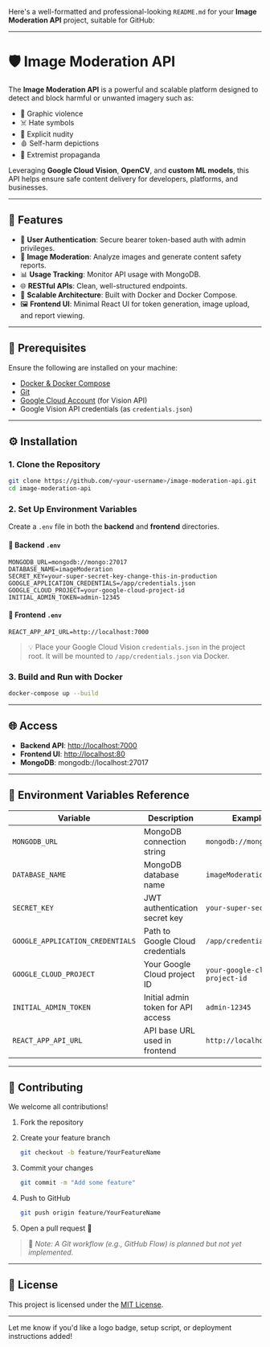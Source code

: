 Here's a well-formatted and professional-looking `README.md` for your **Image Moderation API** project, suitable for GitHub:

---

# 🛡️ Image Moderation API

The **Image Moderation API** is a powerful and scalable platform designed to detect and block harmful or unwanted imagery such as:

* 🔪 Graphic violence
* ☠️ Hate symbols
* 🔞 Explicit nudity
* 🩸 Self-harm depictions
* 🚫 Extremist propaganda

Leveraging **Google Cloud Vision**, **OpenCV**, and **custom ML models**, this API helps ensure safe content delivery for developers, platforms, and businesses.

---

## 🚀 Features

* 🔐 **User Authentication**: Secure bearer token-based auth with admin privileges.
* 🧠 **Image Moderation**: Analyze images and generate content safety reports.
* 📊 **Usage Tracking**: Monitor API usage with MongoDB.
* 🌐 **RESTful APIs**: Clean, well-structured endpoints.
* 🐳 **Scalable Architecture**: Built with Docker and Docker Compose.
* 🖼️ **Frontend UI**: Minimal React UI for token generation, image upload, and report viewing.

---

## 🧰 Prerequisites

Ensure the following are installed on your machine:

* [Docker & Docker Compose](https://docs.docker.com/get-docker/)
* [Git](https://git-scm.com/)
* [Google Cloud Account](https://cloud.google.com/) (for Vision API)
* Google Vision API credentials (as `credentials.json`)

---

## ⚙️ Installation

### 1. Clone the Repository

```bash
git clone https://github.com/<your-username>/image-moderation-api.git
cd image-moderation-api
```

### 2. Set Up Environment Variables

Create a `.env` file in both the **backend** and **frontend** directories.

#### 📁 Backend `.env`

```env
MONGODB_URL=mongodb://mongo:27017
DATABASE_NAME=imageModeration
SECRET_KEY=your-super-secret-key-change-this-in-production
GOOGLE_APPLICATION_CREDENTIALS=/app/credentials.json
GOOGLE_CLOUD_PROJECT=your-google-cloud-project-id
INITIAL_ADMIN_TOKEN=admin-12345
```

#### 📁 Frontend `.env`

```env
REACT_APP_API_URL=http://localhost:7000
```

> 💡 Place your Google Cloud Vision `credentials.json` in the project root. It will be mounted to `/app/credentials.json` via Docker.

### 3. Build and Run with Docker

```bash
docker-compose up --build
```

---

## 🌐 Access

* **Backend API**: [http://localhost:7000](http://localhost:7000)
* **Frontend UI**: [http://localhost:80](http://localhost:80)
* **MongoDB**: mongodb://localhost:27017

---

## 📄 Environment Variables Reference

| Variable                         | Description                        | Example                        |
| -------------------------------- | ---------------------------------- | ------------------------------ |
| `MONGODB_URL`                    | MongoDB connection string          | `mongodb://mongo:27017`        |
| `DATABASE_NAME`                  | MongoDB database name              | `imageModeration`              |
| `SECRET_KEY`                     | JWT authentication secret key      | `your-super-secret-key`        |
| `GOOGLE_APPLICATION_CREDENTIALS` | Path to Google Cloud credentials   | `/app/credentials.json`        |
| `GOOGLE_CLOUD_PROJECT`           | Your Google Cloud project ID       | `your-google-cloud-project-id` |
| `INITIAL_ADMIN_TOKEN`            | Initial admin token for API access | `admin-12345`                  |
| `REACT_APP_API_URL`              | API base URL used in frontend      | `http://localhost:7000`        |

---

## 🤝 Contributing

We welcome all contributions!

1. Fork the repository
2. Create your feature branch

   ```bash
   git checkout -b feature/YourFeatureName
   ```
3. Commit your changes

   ```bash
   git commit -m "Add some feature"
   ```
4. Push to GitHub

   ```bash
   git push origin feature/YourFeatureName
   ```
5. Open a pull request 🚀

> 📌 *Note: A Git workflow (e.g., GitHub Flow) is planned but not yet implemented.*

---

## 📜 License

This project is licensed under the [MIT License](LICENSE).

---

Let me know if you'd like a logo badge, setup script, or deployment instructions added!
